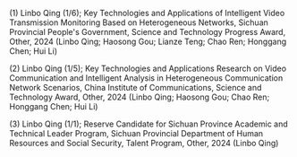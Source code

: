 (1) ​​Linbo Qing (1/6);​​ Key Technologies and Applications of Intelligent Video Transmission Monitoring Based on Heterogeneous Networks, Sichuan Provincial People's Government, Science and Technology Progress Award, Other, 2024 (Linbo Qing; Haosong Gou; Lianze Teng; Chao Ren; Honggang Chen; Hui Li)

(2) ​​Linbo Qing (1/5);​​ Key Technologies and Applications Research on Video Communication and Intelligent Analysis in Heterogeneous Communication Network Scenarios, China Institute of Communications, Science and Technology Award, Other, 2024 (Linbo Qing; Haosong Gou; Chao Ren; Honggang Chen; Hui Li)

(3) ​​Linbo Qing (1/1);​​ Reserve Candidate for Sichuan Province Academic and Technical Leader Program, Sichuan Provincial Department of Human Resources and Social Security, Talent Program, Other, 2024 (Linbo Qing)